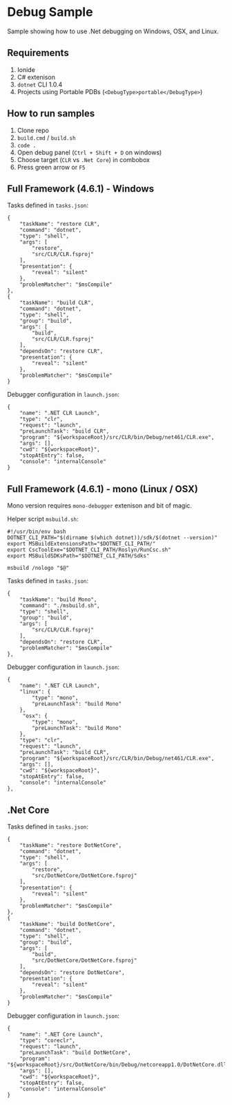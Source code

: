 # Debug Sample

Sample showing how to use .Net debugging on Windows, OSX, and Linux.

## Requirements

1. Ionide
2. C# extenison
3. `dotnet` CLI 1.0.4
4. Projects using Portable PDBs (`<DebugType>portable</DebugType>`)

## How to run samples

1. Clone repo
2. `build.cmd` / `build.sh`
3. `code .`
4. Open debug panel (`Ctrl + Shift + D` on windows)
5. Choose target (`CLR` vs `.Net Core`) in combobox
6. Press green arrow or `F5`

## Full Framework (4.6.1) - Windows

Tasks defined in `tasks.json`:

```
{
    "taskName": "restore CLR",
    "command": "dotnet",
    "type": "shell",
    "args": [
        "restore",
        "src/CLR/CLR.fsproj"
    ],
    "presentation": {
        "reveal": "silent"
    },
    "problemMatcher": "$msCompile"
},
{
    "taskName": "build CLR",
    "command": "dotnet",
    "type": "shell",
    "group": "build",
    "args": [
        "build",
        "src/CLR/CLR.fsproj"
    ],
    "dependsOn": "restore CLR",
    "presentation": {
        "reveal": "silent"
    },
    "problemMatcher": "$msCompile"
}
```

Debugger configuration in `launch.json`:
```
{
    "name": ".NET CLR Launch",
    "type": "clr",
    "request": "launch",
    "preLaunchTask": "build CLR",
    "program": "${workspaceRoot}/src/CLR/bin/Debug/net461/CLR.exe",
    "args": [],
    "cwd": "${workspaceRoot}",
    "stopAtEntry": false,
    "console": "internalConsole"
}
```

## Full Framework (4.6.1) - mono (Linux / OSX)

Mono version requires `mono-debugger` extenison and bit of magic.

Helper script `msbuild.sh`:
```
#!/usr/bin/env bash
DOTNET_CLI_PATH="$(dirname $(which dotnet))/sdk/$(dotnet --version)"
export MSBuildExtensionsPath="$DOTNET_CLI_PATH/"
export CscToolExe="$DOTNET_CLI_PATH/Roslyn/RunCsc.sh"
export MSBuildSDKsPath="$DOTNET_CLI_PATH/Sdks"

msbuild /nologo "$@"
```

Tasks defined in `tasks.json`:
```
{
    "taskName": "build Mono",
    "command": "./msbuild.sh",
    "type": "shell",
    "group": "build",
    "args": [
        "src/CLR/CLR.fsproj"
    ],
    "dependsOn": "restore CLR",
    "problemMatcher": "$msCompile"
},
```

Debugger configuration in `launch.json`:
```
{
    "name": ".NET CLR Launch",
    "linux": {
        "type": "mono",
        "preLaunchTask": "build Mono"
    },           
     "osx": {
        "type": "mono",
        "preLaunchTask": "build Mono"
    },
    "type": "clr",
    "request": "launch",
    "preLaunchTask": "build CLR",
    "program": "${workspaceRoot}/src/CLR/bin/Debug/net461/CLR.exe",
    "args": [],
    "cwd": "${workspaceRoot}",
    "stopAtEntry": false,
    "console": "internalConsole"
},
```

## .Net Core

Tasks defined in `tasks.json`:

```
{
    "taskName": "restore DotNetCore",
    "command": "dotnet",
    "type": "shell",
    "args": [
        "restore",
        "src/DotNetCore/DotNetCore.fsproj"
    ],
    "presentation": {
        "reveal": "silent"
    },
    "problemMatcher": "$msCompile"
},
{
    "taskName": "build DotNetCore",
    "command": "dotnet",
    "type": "shell",
    "group": "build",
    "args": [
        "build",
        "src/DotNetCore/DotNetCore.fsproj"
    ],
    "dependsOn": "restore DotNetCore",
    "presentation": {
        "reveal": "silent"
    },
    "problemMatcher": "$msCompile"
}
```

Debugger configuration in `launch.json`:
```
{
    "name": ".NET Core Launch",
    "type": "coreclr",
    "request": "launch",
    "preLaunchTask": "build DotNetCore",
    "program": "${workspaceRoot}/src/DotNetCore/bin/Debug/netcoreapp1.0/DotNetCore.dll",
    "args": [],
    "cwd": "${workspaceRoot}",
    "stopAtEntry": false,
    "console": "internalConsole"
}
```
